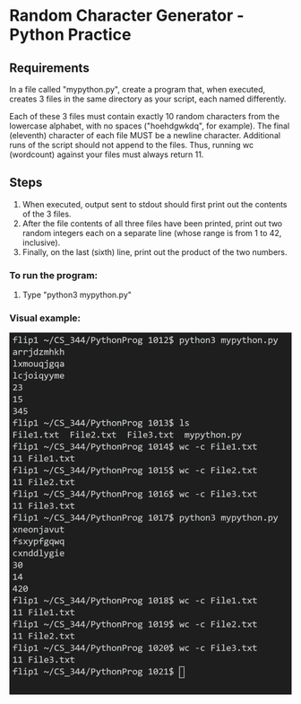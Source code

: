 # Random Character Generator - Python Practice

## Requirements

In a file called "mypython.py", create a program that, when executed, creates 3 files in the same directory as your script, each named differently. 

Each of these 3 files must contain exactly 10 random characters from the lowercase alphabet, with no spaces ("hoehdgwkdq", for example). The final (eleventh) character of each file MUST be a newline character. Additional runs of the script should not append to the files. Thus, running wc (wordcount) against your files must always return 11.

## Steps
1. When executed, output sent to stdout should first print out the contents of the 3 files.
2. After the file contents of all three files have been printed, print out two random integers each on a separate line (whose range is from 1 to 42, inclusive).
3. Finally, on the last (sixth) line, print out the product of the two numbers.

### To run the program:
1. Type "python3 mypython.py"

### Visual example:
![Alt Image pythonProgram](/python.PNG?raw=true)
